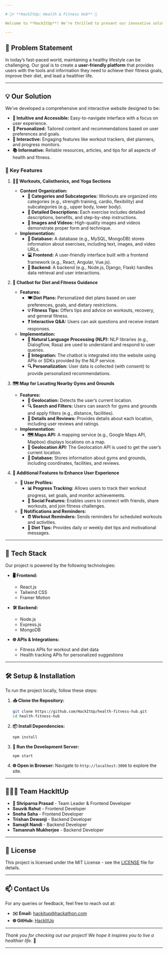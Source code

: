 ```yaml
---

# 🏋️‍♂️ **HackItUp: Health & Fitness Hub** 🥗

Welcome to **HackItUp**! We’re thrilled to present our innovative solution for a **user-friendly health and fitness site** that empowers users to lead healthier lives.

---
```


## 🎯 **Problem Statement**

In today’s fast-paced world, maintaining a healthy lifestyle can be challenging. Our goal is to create a **user-friendly platform** that provides users with the tools and information they need to achieve their fitness goals, improve their diet, and lead a healthier life.

---

## 💡 **Our Solution**

We’ve developed a comprehensive and interactive website designed to be:
- **🎨 Intuitive and Accessible:** Easy-to-navigate interface with a focus on user experience.
- **🎯 Personalized:** Tailored content and recommendations based on user preferences and goals.
- **💪 Interactive:** Engaging features like workout trackers, diet planners, and progress monitors.
- **📚 Informative:** Reliable resources, articles, and tips for all aspects of health and fitness.

### 🌟 **Key Features**

1. **🏋️‍♀️ Workouts, Calisthenics, and Yoga Sections**
   - **Content Organization:**
     - **📂 Categories and Subcategories:** Workouts are organized into categories (e.g., strength training, cardio, flexibility) and subcategories (e.g., upper body, lower body).
     - **📝 Detailed Descriptions:** Each exercise includes detailed descriptions, benefits, and step-by-step instructions.
     - **🎥 Images and Videos:** High-quality images and videos demonstrate proper form and technique.
   - **Implementation:**
     - **💾 Database:** A database (e.g., MySQL, MongoDB) stores information about exercises, including text, images, and video URLs.
     - **💻 Frontend:** A user-friendly interface built with a frontend framework (e.g., React, Angular, Vue.js).
     - **🔧 Backend:** A backend (e.g., Node.js, Django, Flask) handles data retrieval and user interactions.

2. **🤖 Chatbot for Diet and Fitness Guidance**
   - **Features:**
     - **🍽️ Diet Plans:** Personalized diet plans based on user preferences, goals, and dietary restrictions.
     - **💡 Fitness Tips:** Offers tips and advice on workouts, recovery, and general fitness.
     - **❓ Interactive Q&A:** Users can ask questions and receive instant responses.
   - **Implementation:**
     - **🧠 Natural Language Processing (NLP):** NLP libraries (e.g., Dialogflow, Rasa) are used to understand and respond to user queries.
     - **🔗 Integration:** The chatbot is integrated into the website using APIs or SDKs provided by the NLP service.
     - **🔍 Personalization:** User data is collected (with consent) to provide personalized recommendations.

3. **🗺️ Map for Locating Nearby Gyms and Grounds**
   - **Features:**
     - **📍 Geolocation:** Detects the user’s current location.
     - **🔍 Search and Filters:** Users can search for gyms and grounds and apply filters (e.g., distance, facilities).
     - **📝 Details and Reviews:** Provides details about each location, including user reviews and ratings.
   - **Implementation:**
     - **🗺️ Maps API:** A mapping service (e.g., Google Maps API, Mapbox) displays locations on a map.
     - **📡 Geolocation API:** The Geolocation API is used to get the user’s current location.
     - **💾 Database:** Stores information about gyms and grounds, including coordinates, facilities, and reviews.

4. **🌟 Additional Features to Enhance User Experience**
   - **👤 User Profiles:**
     - **📊 Progress Tracking:** Allows users to track their workout progress, set goals, and monitor achievements.
     - **🔗 Social Features:** Enables users to connect with friends, share workouts, and join fitness challenges.
   - **🔔 Notifications and Reminders:**
     - **⏰ Workout Reminders:** Sends reminders for scheduled workouts and activities.
     - **📅 Diet Tips:** Provides daily or weekly diet tips and motivational messages.

---

## 🔧 **Tech Stack**

Our project is powered by the following technologies:

- **🖥️ Frontend:**
  - React.js
  - Tailwind CSS
  - Framer Motion
  
- **🛠️ Backend:**
  - Node.js
  - Express.js
  - MongoDB

- **🌐 APIs & Integrations:**
  - Fitness APIs for workout and diet data
  - Health tracking APIs for personalized suggestions

---

## 🛠️ **Setup & Installation**

To run the project locally, follow these steps:

1. **📥 Clone the Repository:**
   ```bash
   git clone https://github.com/HackItUp/health-fitness-hub.git
   cd health-fitness-hub
   ```

2. **📦 Install Dependencies:**
   ```bash
   npm install
   ```

3. **🚀 Run the Development Server:**
   ```bash
   npm start
   ```

4. **🌐 Open in Browser:**
   Navigate to `http://localhost:3000` to explore the site.

---

## 🧑‍🤝‍🧑 **Team HackItUp**

- **🌟 Shriparna Prasad** - Team Leader & Frontend Developer
- **Souvik Rahut** - Frontend Developer
- **Sneha Saha** - Frontend Developer
- **Trishan Dewanji** - Backend Developer
- **Samajit Nandi** - Backend Developer
- **Tamannah Mukherjee** - Backend Developer

---

## 📄 **License**

This project is licensed under the MIT License - see the [LICENSE](LICENSE) file for details.

---

## 📫 **Contact Us**

For any queries or feedback, feel free to reach out at:
- **✉️ Email:** hackitup@hackathon.com
- **🌐 GitHub:** [HackItUp](https://github.com/HackItUp)

---

*Thank you for checking out our project! We hope it inspires you to live a healthier life.* 🌱

--- 

